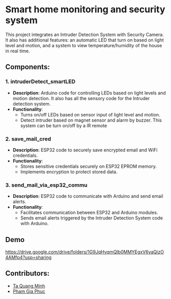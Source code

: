 # Smart home monitoring and security system

This project integrates an Intruder Detection System with Security Camera. It also has additional features: an automatic LED that turn on based on light level and motion, and a system to view temperature/humidity of the house in real time. 
## Components:

### 1. intruderDetect_smartLED

- **Description**: Arduino code for controlling LEDs based on light levels and motion detection. It also has all the sensory code for the Intruder detection system.
- **Functionality**:
  - Turns on/off LEDs based on sensor input of light level and motion.
  - Detect intruder based on magnet sensor and alarm by buzzer. This system can be turn on/off by a IR remote
  
### 2. save_mail_cred

- **Description**: ESP32 code to securely save encrypted email and WiFi credentials.
- **Functionality**:
  - Stores sensitive credentials securely on ESP32 EPROM memory.
  - Implements encryption to protect stored data.
  
### 3. send_mail_via_esp32_commu

- **Description**: ESP32 code to communicate with Arduino and send email alerts.
- **Functionality**:
  - Facilitates communication between ESP32 and Arduino modules.
  - Sends email alerts triggered by the Intruder Detection System code with Arduino.
  
## Demo
https://drive.google.com/drive/folders/1G9JqHvqmQIb0MMYEgxV6yaQizO4AMfp4?usp=sharing

## Contributors:

- [Ta Quang Minh]([https://github.com/mnhqut])
- [Pham Gia Phuc]([https://github.com/Lib3Rt9])


